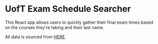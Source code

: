 # UofT Exam Schedule Searcher

This React app allows users to quickly gather their final exam times based on the courses they're taking and their last name.

All data is sourced from [HERE](https://www.artsci.utoronto.ca/current/faculty-registrar/exams-assessments/exam-assessment-schedule).
